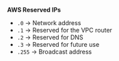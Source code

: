 **AWS Reserved IPs**
- `.0` → Network address
- `.1` → Reserved for the VPC router
- `.2` → Reserved for DNS
- `.3` → Reserved for future use
- `.255` → Broadcast address
